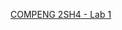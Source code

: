 [COMPENG 2SH4 - Lab 1](https://github.com/SabeerAbbasi/Principles_of_Programming/files/12710230/2SH4.Lab.1.pdf)


